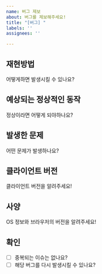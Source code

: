 ```yaml
---
name: 버그 제보
about: 버그를 제보해주세요!
title: "[버그] "
labels: ''
assignees: ''

---
```


## 재현방법
어떻게하면 발생시킬 수 있나요?

## 예상되는 정상적인 동작
정상이라면 어떻게 되야하나요?

## 발생한 문제
어떤 문제가 발생하나요?

## 클라이언트 버전
클라이언트 버전을 알려주세요!
<!--
클라이언트 버전을 가져오실 줄 모르신다면 아래 링크를 참고해주세요

https://github.com/koreanbots/docs/blob/master/version.md
-->
## 사양
OS 정보와 브라우저의 버전을 알려주세요!

## 확인
- [ ] 중복되는 이슈는 없나요?
- [ ] 해당 버그를 다시 발생시킬 수 있나요?

